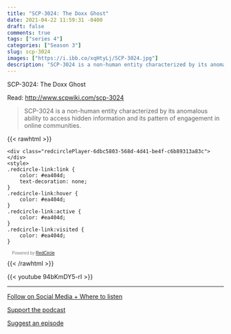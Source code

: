 ```yaml
---
title: "SCP-3024: The Doxx Ghost"
date: 2021-04-22 11:59:31 -0400
draft: false
comments: true
tags: ["series 4"]
categories: ["Season 3"]
slug: scp-3024
images: ["https://i.ibb.co/xqHtyLj/SCP-3024.jpg"]
description: "SCP-3024 is a non-human entity characterized by its anomalous ability to access hidden information and its pattern of engagement in online communities."
---
```


SCP-3024: The Doxx Ghost

Read: http://www.scpwiki.com/scp-3024

> SCP-3024 is a non-human entity characterized by its anomalous ability to access hidden information and its pattern of engagement in online communities.

{{< rawhtml >}}
<script async defer onload="redcircleIframe();" src="https://api.podcache.net/embedded-player/sh/63705181-2bd5-4fc1-a869-6f5b27226efa/ep/6dbc5803-568d-4d41-be4f-c6b89313a83c"></script>
    <div class="redcirclePlayer-6dbc5803-568d-4d41-be4f-c6b89313a83c"></div>
    <style>
    .redcircle-link:link {
        color: #ea404d;
        text-decoration: none;
    }
    .redcircle-link:hover {
        color: #ea404d;
    }
    .redcircle-link:active {
        color: #ea404d;
    }
    .redcircle-link:visited {
        color: #ea404d;
    }
</style>
<p style="margin-top:3px;margin-left:11px;font-family: sans-serif;font-size: 10px; color: gray;">Powered by <a class="redcircle-link" href="https://redcircle.com?utm_source=rc_embedded_player&utm_medium=web&utm_campaign=embedded_v1">RedCircle</a></p>
{{< /rawhtml >}}

{{< youtube 94bKmDY5-rI >}}

---

[Follow on Social Media + Where to listen](/links)

[Support the podcast](/support)

[Suggest an episode](/suggest)
